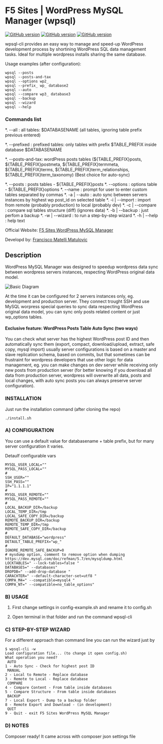 # F5 Sites | WordPress MySQL Manager (wpsql)

[![GitHub version](https://img.shields.io/badge/wordpress--plugin-dev-green.svg)](https://img.shields.io/badge/wordpress--plugin-dev-red.svg) 
[![GitHub version](https://img.shields.io/badge/shell--script-dev-red.svg)](https://img.shields.io/badge/shell--script-dev-red.svg) 
[![GitHub version](https://img.shields.io/badge/wpackgist-ready-green.svg)](https://img.shields.io/badge/composer-ready-green.svg)

wpsql-cli provides an easy way to manage and speed-up WordPress development process by shortining WordPress SQL data management tasks. Ideal for multiple wordpress installs sharing the same database.

Usage examples (after configuration):
```
wpsql --posts
wpsql --posts-and-tax
wpsql --options wp2_
wpsql --prefix_ wp_ database2
wpsql --auto
wpsql --compare wp3_ database3
wpsql --backup
wpsql --wizard
wpsql --help
```

### Commands list

*. --all          : all tables: $DATABASENAME (all tables, ignoring table prefix previous entered)

*. --prefixed     : prefixed tables: only tables with prefix $TABLE_PREFIX inside database $DATABASENAME

*. --posts-and-tax: wordPress posts tables (${TABLE_PREFIX}posts, ${TABLE_PREFIX}postmeta, ${TABLE_PREFIX}termmeta, ${TABLE_PREFIX}terms, ${TABLE_PREFIX}term_relationships, ${TABLE_PREFIX}term_taxonomy) (Best choice for auto-sync)

*. --posts        : posts tables - ${TABLE_PREFIX}posts
*. --options      : options table - ${TABLE_PREFIX}options
*. --name         : prompt for user to enter custom tables separated by commas
*. -a | --auto    : auto sync between servers instances by highest wp post_id on selected table
*. -i | --import  : import from remote (probably production) to local (probably dev)
*. -c | --compare : compare sql tables structure (diff) (ignores data)
*. -b | --backup  : just perfom a backup
*. -w | --wizard  : to run a step-by-step wizard
*. -h | --help    : help text
		
Official Website: [F5 Sites WordPress MySQL Manager](https:www.f5sites.com/wordpress-mysql-manager) 

Developd by: [Francisco Matelli Matulovic](https://www.franciscomat.com)

## Description

WordPress MySQL Manager was designed to speedup wordpress data sync between wordpress servers instances, respecting WordPress original data model.

![Basic Diagram](https://cdn.rawgit.com/franciscof5/wordpress-mysql-manager/eeeba0f9/wpsql-cli-basic-diagram.svg)

At the time it can be configured for 2 servers instances only, eg. development and production server. They connect trought SSH and use MySQL worpress special queries to sync data respecting WordPress original data model, you can sync only posts related content or just wp_options tables.

#### Exclusive feature: WordPress Posts Table Auto Sync (two ways)

You can check what server has the highest WordPress post ID and then automatically sync them (export, compact, download/upload, extract, safe copy, mysql import) usually server configurations is based on a master and slave replication schema, based on commits, but that sometimes can be frustraint for wordpress developers that use other logic for data management, eg. you can make changes on dev server while receiving only new posts from production server (for better knowing if you download all data from production server, wordpress will overwrite all data, posts and local changes, with auto sync posts you can always preserve server configuration).

### INSTALLATION
Just run the installation command (after cloning the repo)

```
./install.sh
```

### A) CONFIGURATION
You can use a default value for databasename + table prefix, but for many server configuration it varies.

Detaulf configurable vars
```
MYSQL_USER_LOCAL=""
MYSQL_PASS_LOCAL=""
#
SSH_USER=""
SSH_PASS=""
IP="1.1.1.1"
#
MYSQL_USER_REMOTE=""
MYSQL_PASS_REMOTE=""
#
LOCAL_BACKUP_DIR=/backup
LOCAL_TEMP_DIR=/tmp
LOCAL_SAFE_COPY_DIR=/backup
REMOTE_BACKUP_DIR=/backup
REMOTE_TEMP_DIR=/tmp
REMOTE_SAFE_COPY_DIR=/backup
#
DEFAULT_DATABASE="wordpress"
DETAULT_TABLE_PREFIX="wp_"
#
IGNORE_REMOTE_SAFE_BACKUP=0
# mysdump option, comment to remove option when dumping https://dev.mysql.com/doc/refman/5.7/en/mysqldump.html
LOCKTABLES=" --lock-tables=false "
DATABASES=" --databases"
DROPDB=" --add-drop-database "
CARACHTER=" --default-character-set=utf8 "
COMPA_M4=" --compatible=mysql4 "
COMPA_NT=" --compatible=no_table_options"
```

### B) USAGE

1. First change settings in config-example.sh and rename it to config.sh

2. Open terminal in that folder and run the command wpsql-cli

### C) STEP-BY-STEP WIZARD
For a different approach than command line you can run the wizard just by
```
$ wpsql-cli -w
Load configuration file... (to change it open config.sh)
What operation you need?
 AUTO
1 - Auto Sync - Check for highest post ID
 MANUAL
2 - Local to Remote - Replace database
3 - Remote to Local - Replace database
 COMPARE
4 - Compare Content - From table inside databases
5 - Compare Structure - From table inside databases
 BACKUP
7 - Local Export - Dump to a backup folder
8 - Remote Export and Download - (in development)
 QUIT
9 - Quit - exit F5 Sites WordPress MySQL Manager

```

### D) NOTES

Composer ready! It came across with composer json settings file



